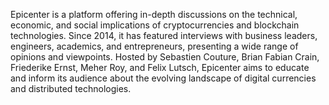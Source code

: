 Epicenter is a platform offering in-depth discussions on the technical, economic, and social implications of cryptocurrencies and blockchain technologies. Since 2014, it has featured interviews with business leaders, engineers, academics, and entrepreneurs, presenting a wide range of opinions and viewpoints. Hosted by Sebastien Couture, Brian Fabian Crain, Friederike Ernst, Meher Roy, and Felix Lutsch, Epicenter aims to educate and inform its audience about the evolving landscape of digital currencies and distributed technologies.
